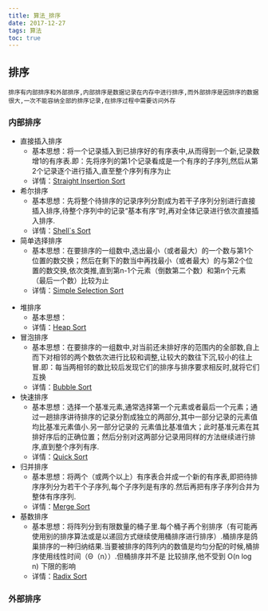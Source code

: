 ```yaml
---
title: 算法_排序
date: 2017-12-27
tags: 算法
toc: true
---
```


## 排序
    排序有内部排序和外部排序,内部排序是数据记录在内存中进行排序,而外部排序是因排序的数据很大,一次不能容纳全部的排序记录,在排序过程中需要访问外存

### 内部排序
- 直接插入排序
    * 基本思想：将一个记录插入到已排序好的有序表中,从而得到一个新,记录数增1的有序表.即：先将序列的第1个记录看成是一个有序的子序列,然后从第2个记录逐个进行插入,直至整个序列有序为止
    * 详情：[Straight Insertion Sort](/insert_SORT/)
- 希尔排序
    * 基本思想：先将整个待排序的记录序列分割成为若干子序列分别进行直接插入排序,待整个序列中的记录“基本有序”时,再对全体记录进行依次直接插入排序.
    * 详情：[Shell`s Sort](/shell_SORT/)
- 简单选择排序
    * 基本思想：在要排序的一组数中,选出最小（或者最大）的一个数与第1个位置的数交换；然后在剩下的数当中再找最小（或者最大）的与第2个位置的数交换,依次类推,直到第n-1个元素（倒数第二个数）和第n个元素（最后一个数）比较为止
    * 详情：[Simple Selection Sort](/select_SORT/)

<!-- more -->

- 堆排序
    * 基本思想：
    * 详情：[Heap Sort](/heap_SORT/)
- 冒泡排序
    * 基本思想：在要排序的一组数中,对当前还未排好序的范围内的全部数,自上而下对相邻的两个数依次进行比较和调整,让较大的数往下沉,较小的往上冒.即：每当两相邻的数比较后发现它们的排序与排序要求相反时,就将它们互换
    * 详情：[Bubble Sort](/bubble_SORT/)
- 快速排序
    * 基本思想：选择一个基准元素,通常选择第一个元素或者最后一个元素；通过一趟排序讲待排序的记录分割成独立的两部分,其中一部分记录的元素值均比基准元素值小.另一部分记录的 元素值比基准值大；此时基准元素在其排好序后的正确位置；然后分别对这两部分记录用同样的方法继续进行排序,直到整个序列有序.
    * 详情：[Quick Sort](/quick_SORT/)
- 归并排序
    * 基本思想：将两个（或两个以上）有序表合并成一个新的有序表,即把待排序序列分为若干个子序列,每个子序列是有序的.然后再把有序子序列合并为整体有序序列.
    * 详情：[Merge Sort](/merge_SORT/)
- 基数排序
    * 基本思想：将阵列分到有限数量的桶子里.每个桶子再个别排序（有可能再使用别的排序算法或是以递回方式继续使用桶排序进行排序）.桶排序是鸽巢排序的一种归纳结果.当要被排序的阵列内的数值是均匀分配的时候,桶排序使用线性时间（Θ（n））.但桶排序并不是 比较排序,他不受到 O(n log n) 下限的影响
    * 详情：[Radix Sort](/radix_SORT/)

### 外部排序